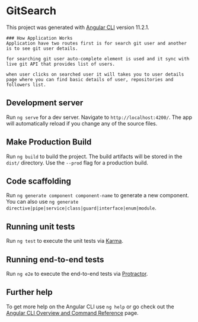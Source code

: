 # GitSearch

This project was generated with [Angular CLI](https://github.com/angular/angular-cli) version 11.2.1.

    ### How Application Works
    Application have two routes first is for search git user and another is to see git user details.
    
    for searching git user auto-complete element is used and it sync with live git API that provides list of users.

    when user clicks on searched user it will takes you to user details page where you can find basic details of user, repositories and followers list.

## Development server

Run `ng serve` for a dev server. Navigate to `http://localhost:4200/`. The app will automatically reload if you change any of the source files.

## Make Production Build

Run `ng build` to build the project. The build artifacts will be stored in the `dist/` directory. Use the `--prod` flag for a production build.


## Code scaffolding

Run `ng generate component component-name` to generate a new component. You can also use `ng generate directive|pipe|service|class|guard|interface|enum|module`.

## Running unit tests

Run `ng test` to execute the unit tests via [Karma](https://karma-runner.github.io).

## Running end-to-end tests

Run `ng e2e` to execute the end-to-end tests via [Protractor](http://www.protractortest.org/).

## Further help

To get more help on the Angular CLI use `ng help` or go check out the [Angular CLI Overview and Command Reference](https://angular.io/cli) page.
